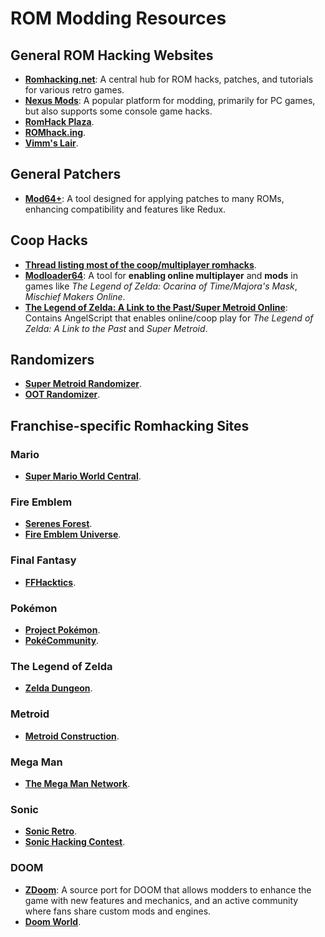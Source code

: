 # ROM Modding Resources

## General ROM Hacking Websites
- **[Romhacking.net](https://www.romhacking.net/)**: A central hub for ROM hacks, patches, and tutorials for various retro games.
- **[Nexus Mods](https://www.nexusmods.com/)**: A popular platform for modding, primarily for PC games, but also supports some console game hacks.
- **[RomHack Plaza](https://romhackplaza.org/)**.
- **[ROMhack.ing](https://romhack.ing/)**.
- **[Vimm's Lair](https://vimm.net/)**.

## General Patchers
- **[Mod64+](https://github.com/Admentus64/Patcher64Plus-Tool)**: A tool designed for applying patches to many ROMs, enhancing compatibility and features like Redux.

## Coop Hacks
- **[Thread listing most of the coop/multiplayer romhacks](https://www.romhacking.net/forum/index.php?topic=27495.0)**.
- **[Modloader64](https://modloader64.com/setup.html)**: A tool for **enabling online multiplayer** and **mods** in games like *The Legend of Zelda: Ocarina of Time/Majora's Mask*, *Mischief Makers Online*.
- **[The Legend of Zelda: A Link to the Past/Super Metroid Online](https://github.com/alttpo/alttpo)**: Contains AngelScript that enables online/coop play for *The Legend of Zelda: A Link to the Past* and *Super Metroid*.

## Randomizers
- **[Super Metroid Randomizer](https://randommetroidsolver.pythonanywhere.com/customizer)**.
- **[OOT Randomizer](https://ootrandomizer.com/)**.

## Franchise-specific Romhacking Sites

### Mario
- **[Super Mario World Central](https://www.smwcentral.net/)**.

### Fire Emblem
- **[Serenes Forest](https://serenesforest.net/)**.
- **[Fire Emblem Universe](https://feuniverse.us/)**.

### Final Fantasy
- **[FFHacktics](https://ffhacktics.com/)**.

### Pokémon
- **[Project Pokémon](https://projectpokemon.org/)**.
- **[PokéCommunity](https://www.pokecommunity.com/)**.

### The Legend of Zelda
- **[Zelda Dungeon](https://www.zeldadungeon.net/)**.

### Metroid
- **[Metroid Construction](https://metroidconstruction.com/)**.

### Mega Man
- **[The Mega Man Network](https://themmnetwork.com/)**.

### Sonic
- **[Sonic Retro](https://sonicretro.org/)**.
- **[Sonic Hacking Contest](https://shc.zone/)**.

### DOOM
- **[ZDoom](https://zdoom.org/index)**: A source port for DOOM that allows modders to enhance the game with new features and mechanics, and an active community where fans share custom mods and engines.
- **[Doom World](https://www.doomworld.com/)**.
